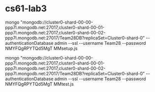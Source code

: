 # cs61-lab3

mongo "mongodb://cluster0-shard-00-00-ppp7l.mongodb.net:27017,cluster0-shard-00-01-ppp7l.mongodb.net:27017,cluster0-shard-00-02-ppp7l.mongodb.net:27017/Team28DB?replicaSet=Cluster0-shard-0" --authenticationDatabase admin --ssl --username Team28 --password NMYFQgRPYTQd5MgT MMsetup.js

mongo "mongodb://cluster0-shard-00-00-ppp7l.mongodb.net:27017,cluster0-shard-00-01-ppp7l.mongodb.net:27017,cluster0-shard-00-02-ppp7l.mongodb.net:27017/Team28DB?replicaSet=Cluster0-shard-0" --authenticationDatabase admin --ssl --username Team28 --password NMYFQgRPYTQd5MgT MMtest.js
